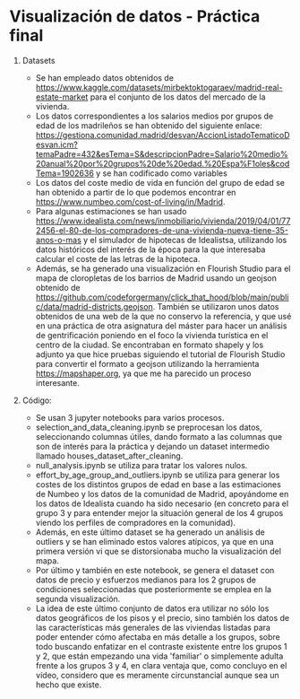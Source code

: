 # Visualización de datos - Práctica final

1. Datasets
    - Se han empleado datos obtenidos de https://www.kaggle.com/datasets/mirbektoktogaraev/madrid-real-estate-market para el conjunto de los datos del mercado de la vivienda.
    - Los datos correspondientes a los salarios medios por grupos de edad de los madrileños se han obtenido del siguiente enlace: https://gestiona.comunidad.madrid/desvan/AccionListadoTematicoDesvan.icm?temaPadre=432&esTema=S&descripcionPadre=Salario%20medio%20anual%20por%20grupos%20de%20edad.%20Espa%F1oles&codTema=1902636 y se han codificado como variables
    - Los datos del coste medio de vida en función del grupo de edad se han obtenido a partir de lo que podemos encontrar en https://www.numbeo.com/cost-of-living/in/Madrid.
    - Para algunas estimaciones se han usado https://www.idealista.com/news/inmobiliario/vivienda/2019/04/01/772456-el-80-de-los-compradores-de-una-vivienda-nueva-tiene-35-anos-o-mas y el simulador de hipotecas de Idealistsa, utilizando los datos históricos del interés de la época para la que interesaba calcular el coste de las letras de la hipoteca.
    - Además, se ha generado una visualización en Flourish Studio para el mapa de cloropletas de los barrios de Madrid usando un geojson obtenido de https://github.com/codeforgermany/click_that_hood/blob/main/public/data/madrid-districts.geojson. También se utilizaron unos datos obtenidos de una web de la que no conservo la referencia, y que usé en una práctica de otra asignatura del máster para hacer un análisis de gentrificación poniendo en el foco la vivienda turística en el centro de la ciudad. Se encontraban en formato shapely y los adjunto ya que hice pruebas siguiendo el tutorial de Flourish Studio para convertir el formato a geojson utilizando la herramienta https://mapshaper.org, ya que me ha parecido un proceso interesante.

2. Código:
    - Se usan 3 jupyter notebooks para varios procesos.
    - selection_and_data_cleaning.ipynb se preprocesan los datos, seleccionando columnas útiles, dando formato a las columnas que son de interés para la práctica y dejando un dataset intermedio llamado houses_dataset_after_cleaning.
    - null_analysis.ipynb se utiliza para tratar los valores nulos.
    - effort_by_age_group_and_outliers.ipynb se utiliza para generar los costes de los distintos grupos de edad en base a las estimaciones de Numbeo y los datos de la comunidad de Madrid, apoyándome en los datos de Idealista cuando ha sido necesario (en concreto para el grupo 3 y para entender mejor la situación general de los 4 grupos viendo los perfiles de compradores en la comunidad).
    - Además, en este último dataset se ha generado un análisis de outliers y se han eliminado estos valores atípicos, ya que en una primera versión vi que se distorsionaba mucho la visualización del mapa.
    - Por último y también en este notebook, se genera el dataset con datos de precio y esfuerzos medianos para los 2 grupos de condiciones seleccionadas que posteriormente se emplea en la segunda visualización.
    - La idea de este último conjunto de datos era utilizar no sólo los datos geográficos de los pisos y el precio, sino también los datos de las características más generales de las viviendas listadas para poder entender cómo afectaba en más detalle a los grupos, sobre todo buscando enfatizar en el contraste existente entre los grupos 1 y 2, que están empezando una vida 'familiar' o simplemente adulta frente a los grupos 3 y 4, en clara ventaja que, como concluyo en el vídeo, considero que es meramente circunstancial aunque sea un hecho que existe.
